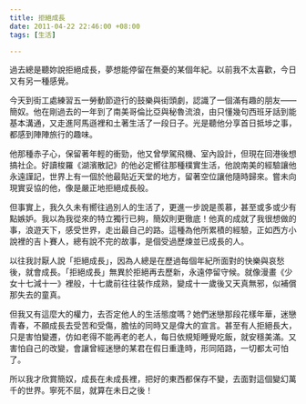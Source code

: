 ```yaml
---
title: 拒絕成長
date: 2011-04-22 22:46:00 +08:00
tags: [生活]

---
```


過去總是聽妳說拒絕成長，夢想能停留在無憂的某個年紀。以前我不太喜歡，今日又有另一種感覺。  
  
  
今天到街工處練習五一勞動節遊行的鼓樂與街頭劇，認識了一個滿有趣的朋友——簡奴。他在剛過去的一年到了南美哥倫比亞與秘魯流浪，由只懂幾句西班牙話到能基本溝通，又走進阿馬遜裡和土著生活了一段日子。光是聽他分享首日抵埗之事，都感到陣陣旅行的趣味。  
  
他那種赤子心，保留著年輕的衝勁，他又曾學駕飛機、室內設計，但現在回港後想搞社企。好讀梭羅《湖濱散記》的他必定嚮往那種樸實生活，他說南美的經驗讓他永遠謹記，世界上有一個於他最貼近天堂的地方，留著空位讓他隨時歸來。嘗未向現實妥協的他，像是嚴正地拒絕成長般。  
  
但事實上，我久久未有嚮往過別人的生活了，更進一步說是羨慕，甚至或多或少有點嫉妒。我以為我從來的特立獨行已夠，簡奴則更徹底！他真的成就了我很想做的事，浪遊天下，感受世界，走出最自己的路。這種為他所累積的經驗，正如西方小說裡的吉卜賽人，總有說不完的故事，是個受過歷煉並已成長的人。  
  
以往我討厭人說「拒絕成長」，因為人總是在歷過每個年紀所面對的快樂與哀愁後，就會成長。「拒絕成長」無異於拒絕再去歷新，永遠停留守候。就像漫畫《少女十七減十一》裡般，十七歲前往往裝作成熟，變成十一歲後又天真無邪，似補償那失去的童真。  
  
但我又有這麼大的權力，去否定他人的生活態度嗎？她們迷戀那段花樣年華，迷戀青春，不願成長去受苦和受傷，膽怯的同時又是偉大的宣言。甚至有人拒絕長大，只是害怕變遷，仿如老得不能再老的老人，每日依規矩睡覺吃飯，就安穩美滿。又害怕自己的改變，會讓曾經迷戀的某君在假日重逢時，形同陌路，一切都太可怕了。  
  
所以我才欣賞簡奴，成長在未成長裡，把好的東西都保存不變，去面對這個變幻萬千的世界。寧死不屈，就算在未日之後！
